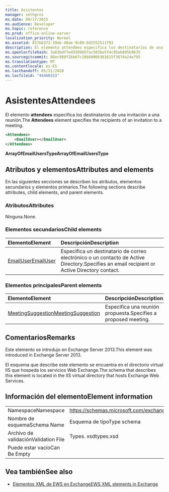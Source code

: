 ```yaml
---
title: Asistentes
manager: sethgros
ms.date: 09/17/2015
ms.audience: Developer
ms.topic: reference
ms.prod: office-online-server
localization_priority: Normal
ms.assetid: 837bb372-39eb-48ae-9c09-0d2552511f93
description: El elemento attendees especifica los destinatarios de una invitación a una reunión.
ms.openlocfilehash: 3a63bdf7e49309697ac503be5f4c95eb805b9635
ms.sourcegitcommit: 88ec988f2bb67c1866d06b361615f3674a24e795
ms.translationtype: MT
ms.contentlocale: es-ES
ms.lasthandoff: 05/31/2020
ms.locfileid: "44460333"
---
```

# <a name="attendees"></a><span data-ttu-id="88cfe-103">Asistentes</span><span class="sxs-lookup"><span data-stu-id="88cfe-103">Attendees</span></span>

<span data-ttu-id="88cfe-104">El elemento **attendees** especifica los destinatarios de una invitación a una reunión.</span><span class="sxs-lookup"><span data-stu-id="88cfe-104">The **Attendees** element specifies the recipients of an invitation to a meeting.</span></span> 
  
```XML
<Attendees>
    <EmailUser></EmailUser>
</Attendees>
```

 <span data-ttu-id="88cfe-105">**ArrayOfEmailUsersType**</span><span class="sxs-lookup"><span data-stu-id="88cfe-105">**ArrayOfEmailUsersType**</span></span>
## <a name="attributes-and-elements"></a><span data-ttu-id="88cfe-106">Atributos y elementos</span><span class="sxs-lookup"><span data-stu-id="88cfe-106">Attributes and elements</span></span>

<span data-ttu-id="88cfe-107">En las siguientes secciones se describen los atributos, elementos secundarios y elementos primarios.</span><span class="sxs-lookup"><span data-stu-id="88cfe-107">The following sections describe attributes, child elements, and parent elements.</span></span>
  
### <a name="attributes"></a><span data-ttu-id="88cfe-108">Atributos</span><span class="sxs-lookup"><span data-stu-id="88cfe-108">Attributes</span></span>

<span data-ttu-id="88cfe-109">Ninguna.</span><span class="sxs-lookup"><span data-stu-id="88cfe-109">None.</span></span>
  
### <a name="child-elements"></a><span data-ttu-id="88cfe-110">Elementos secundarios</span><span class="sxs-lookup"><span data-stu-id="88cfe-110">Child elements</span></span>

|<span data-ttu-id="88cfe-111">**Elemento**</span><span class="sxs-lookup"><span data-stu-id="88cfe-111">**Element**</span></span>|<span data-ttu-id="88cfe-112">**Descripción**</span><span class="sxs-lookup"><span data-stu-id="88cfe-112">**Description**</span></span>|
|:-----|:-----|
|[<span data-ttu-id="88cfe-113">EmailUser</span><span class="sxs-lookup"><span data-stu-id="88cfe-113">EmailUser</span></span>](emailuser.md) <br/> |<span data-ttu-id="88cfe-114">Especifica un destinatario de correo electrónico o un contacto de Active Directory.</span><span class="sxs-lookup"><span data-stu-id="88cfe-114">Specifies an email recipient or Active Directory contact.</span></span>  <br/> |
   
### <a name="parent-elements"></a><span data-ttu-id="88cfe-115">Elementos principales</span><span class="sxs-lookup"><span data-stu-id="88cfe-115">Parent elements</span></span>

|<span data-ttu-id="88cfe-116">**Elemento**</span><span class="sxs-lookup"><span data-stu-id="88cfe-116">**Element**</span></span>|<span data-ttu-id="88cfe-117">**Descripción**</span><span class="sxs-lookup"><span data-stu-id="88cfe-117">**Description**</span></span>|
|:-----|:-----|
|[<span data-ttu-id="88cfe-118">MeetingSuggestion</span><span class="sxs-lookup"><span data-stu-id="88cfe-118">MeetingSuggestion</span></span>](meetingsuggestion.md) <br/> |<span data-ttu-id="88cfe-119">Especifica una reunión propuesta.</span><span class="sxs-lookup"><span data-stu-id="88cfe-119">Specifies a proposed meeting.</span></span>  <br/> |
   
## <a name="remarks"></a><span data-ttu-id="88cfe-120">Comentarios</span><span class="sxs-lookup"><span data-stu-id="88cfe-120">Remarks</span></span>

<span data-ttu-id="88cfe-121">Este elemento se introdujo en Exchange Server 2013.</span><span class="sxs-lookup"><span data-stu-id="88cfe-121">This element was introduced in Exchange Server 2013.</span></span>
  
<span data-ttu-id="88cfe-122">El esquema que describe este elemento se encuentra en el directorio virtual IIS que hospeda los servicios Web Exchange.</span><span class="sxs-lookup"><span data-stu-id="88cfe-122">The schema that describes this element is located in the IIS virtual directory that hosts Exchange Web Services.</span></span>
  
## <a name="element-information"></a><span data-ttu-id="88cfe-123">Información del elemento</span><span class="sxs-lookup"><span data-stu-id="88cfe-123">Element information</span></span>

|||
|:-----|:-----|
|<span data-ttu-id="88cfe-124">Namespace</span><span class="sxs-lookup"><span data-stu-id="88cfe-124">Namespace</span></span>  <br/> |https://schemas.microsoft.com/exchange/services/2006/types  <br/> |
|<span data-ttu-id="88cfe-125">Nombre de esquema</span><span class="sxs-lookup"><span data-stu-id="88cfe-125">Schema Name</span></span>  <br/> |<span data-ttu-id="88cfe-126">Esquema de tipo</span><span class="sxs-lookup"><span data-stu-id="88cfe-126">Type schema</span></span>  <br/> |
|<span data-ttu-id="88cfe-127">Archivo de validación</span><span class="sxs-lookup"><span data-stu-id="88cfe-127">Validation File</span></span>  <br/> |<span data-ttu-id="88cfe-128">Types. xsd</span><span class="sxs-lookup"><span data-stu-id="88cfe-128">types.xsd</span></span>  <br/> |
|<span data-ttu-id="88cfe-129">Puede estar vacío</span><span class="sxs-lookup"><span data-stu-id="88cfe-129">Can Be Empty</span></span>  <br/> ||
   
## <a name="see-also"></a><span data-ttu-id="88cfe-130">Vea también</span><span class="sxs-lookup"><span data-stu-id="88cfe-130">See also</span></span>

- [<span data-ttu-id="88cfe-131">Elementos XML de EWS en Exchange</span><span class="sxs-lookup"><span data-stu-id="88cfe-131">EWS XML elements in Exchange</span></span>](ews-xml-elements-in-exchange.md)

